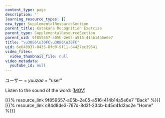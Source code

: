 ```yaml
---
content_type: page
description: ''
learning_resource_types: []
ocw_type: SupplementalResourceSection
parent_title: Katakana Recognition Exercise
parent_type: SupplementalResourceSection
parent_uid: 9f859657-a05b-2e05-a516-414b14a5e6e7
title: "\u30E6\u30FC\u30B6\u30FC"
uid: 6e048937-0435-8fd0-9f11-64427ec39641
video_files:
  video_thumbnail_file: null
video_metadata:
  youtube_id: null
---
```


ユーザー = _yuuzaa_ = "user"

Listen to the sound of the word: ([MOV](http://www.archive.org/download/MITRES21F.01S10_KATAKANA_EXERCISES/word22.mov))

  
\[{{% resource_link 9f859657-a05b-2e05-a516-414b14a5e6e7 "Back" %}}\]  
\[{{% resource_link c84d8de3-767d-8d3f-234b-b45d41d2ac2e "Home" %}}\]
